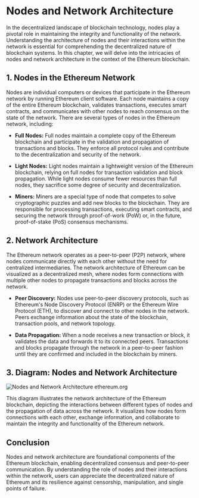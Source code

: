 # Nodes and Network Architecture

In the decentralized landscape of blockchain technology, nodes play a pivotal role in maintaining the integrity and functionality of the network. Understanding the architecture of nodes and their interactions within the network is essential for comprehending the decentralized nature of blockchain systems. In this chapter, we will delve into the intricacies of nodes and network architecture in the context of the Ethereum blockchain.

## 1. Nodes in the Ethereum Network

Nodes are individual computers or devices that participate in the Ethereum network by running Ethereum client software. Each node maintains a copy of the entire Ethereum blockchain, validates transactions, executes smart contracts, and communicates with other nodes to reach consensus on the state of the network. There are several types of nodes in the Ethereum network, including:

- **Full Nodes:** Full nodes maintain a complete copy of the Ethereum blockchain and participate in the validation and propagation of transactions and blocks. They enforce all protocol rules and contribute to the decentralization and security of the network.

- **Light Nodes:** Light nodes maintain a lightweight version of the Ethereum blockchain, relying on full nodes for transaction validation and block propagation. While light nodes consume fewer resources than full nodes, they sacrifice some degree of security and decentralization.

- **Miners:** Miners are a special type of node that competes to solve cryptographic puzzles and add new blocks to the blockchain. They are responsible for processing transactions, executing smart contracts, and securing the network through proof-of-work (PoW) or, in the future, proof-of-stake (PoS) consensus mechanisms.

## 2. Network Architecture

The Ethereum network operates as a peer-to-peer (P2P) network, where nodes communicate directly with each other without the need for centralized intermediaries. The network architecture of Ethereum can be visualized as a decentralized mesh, where nodes form connections with multiple other nodes to propagate transactions and blocks across the network.

- **Peer Discovery:** Nodes use peer-to-peer discovery protocols, such as Ethereum's Node Discovery Protocol (ENRP) or the Ethereum Wire Protocol (ETH), to discover and connect to other nodes in the network. Peers exchange information about the state of the blockchain, transaction pools, and network topology.

- **Data Propagation:** When a node receives a new transaction or block, it validates the data and forwards it to its connected peers. Transactions and blocks propagate through the network in a peer-to-peer fashion until they are confirmed and included in the blockchain by miners.

## 3. Diagram: Nodes and Network Architecture

![Nodes and Network Architecture](https://ethereum.org/_next/image?url=%2Fcontent%2Fdevelopers%2Fdocs%2Fnodes-and-clients%2Fnode-architecture%2Fnode-architecture-text-background.png&w=828&q=75)
<span class="pic-credit">ethereum.org</span>

This diagram illustrates the network architecture of the Ethereum blockchain, depicting the interactions between different types of nodes and the propagation of data across the network. It visualizes how nodes form connections with each other, exchange information, and collaborate to maintain the integrity and functionality of the Ethereum network.

## Conclusion

Nodes and network architecture are foundational components of the Ethereum blockchain, enabling decentralized consensus and peer-to-peer communication. By understanding the role of nodes and their interactions within the network, users can appreciate the decentralized nature of Ethereum and its resilience against censorship, manipulation, and single points of failure.
